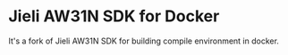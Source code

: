 # Jieli AW31N SDK for Docker

It's a fork of Jieli AW31N SDK for building compile environment in docker.
